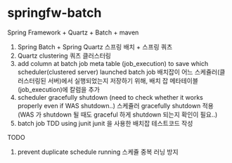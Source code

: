 # springfw-batch
Spring Framework + Quartz + Batch + maven
1. Spring Batch + Spring Quartz
스프링 배치 + 스프링 쿼츠
2. Quartz clustering
쿼츠 클러스터링
3. add column at batch job meta table (job_execution) to save which scheduler(clustered server) launched batch job
배치잡이 어느 스케쥴러(클러스터링된 서버)에서 실행되었는지 저장하기 위해, 배치 잡 메타테이블(job_execution)에 칼럼을 추가
4. scheduler gracefully shutdown (need to check whether it works properly even if WAS shutdown..)
스케쥴러 gracefully shutdown 적용(WAS 가 shutdown 될 때도 graceful 하게 shutdown 되는지 확인이 필요..)
5. batch job TDD using junit
junit 을 사용한 배치잡 테스트코드 작성

TODO
1. prevent duplicate schedule running
스케쥴 중복 러닝 방지
